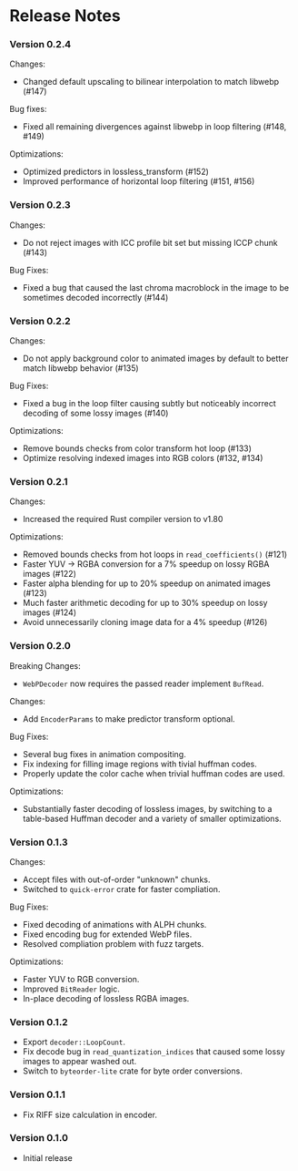 # Release Notes

### Version 0.2.4

Changes:
 - Changed default upscaling to bilinear interpolation to match libwebp (#147)

Bug fixes:
 - Fixed all remaining divergences against libwebp in loop filtering (#148, #149)

Optimizations:
 - Optimized predictors in lossless_transform (#152)
 - Improved performance of horizontal loop filtering (#151, #156)


### Version 0.2.3

Changes:
 - Do not reject images with ICC profile bit set but missing ICCP chunk (#143)

Bug Fixes:
 - Fixed a bug that caused the last chroma macroblock in the image to be sometimes decoded incorrectly (#144)

### Version 0.2.2

Changes:
 - Do not apply background color to animated images by default to better match libwebp behavior (#135)

Bug Fixes:
 - Fixed a bug in the loop filter causing subtly but noticeably incorrect decoding of some lossy images (#140)

Optimizations:
 - Remove bounds checks from color transform hot loop (#133)
 - Optimize resolving indexed images into RGB colors (#132, #134)

### Version 0.2.1

Changes:
 - Increased the required Rust compiler version to v1.80

Optimizations:
 - Removed bounds checks from hot loops in `read_coefficients()` (#121)
 - Faster YUV -> RGBA conversion for a 7% speedup on lossy RGBA images (#122)
 - Faster alpha blending for up to 20% speedup on animated images (#123)
 - Much faster arithmetic decoding for up to 30% speedup on lossy images (#124)
 - Avoid unnecessarily cloning image data for a 4% speedup (#126)

### Version 0.2.0

Breaking Changes:
- `WebPDecoder` now requires the passed reader implement `BufRead`.

Changes:
- Add `EncoderParams` to make predictor transform optional.

Bug Fixes:
- Several bug fixes in animation compositing.
- Fix indexing for filling image regions with tivial huffman codes.
- Properly update the color cache when trivial huffman codes are used.

Optimizations:
- Substantially faster decoding of lossless images, by switching to a
  table-based Huffman decoder and a variety of smaller optimizations.

### Version 0.1.3

Changes:
- Accept files with out-of-order "unknown" chunks.
- Switched to `quick-error` crate for faster compliation.

Bug Fixes:
- Fixed decoding of animations with ALPH chunks.
- Fixed encoding bug for extended WebP files.
- Resolved compliation problem with fuzz targets.

Optimizations:
- Faster YUV to RGB conversion.
- Improved `BitReader` logic.
- In-place decoding of lossless RGBA images.

### Version 0.1.2

- Export `decoder::LoopCount`.
- Fix decode bug in `read_quantization_indices` that caused some lossy images to
  appear washed out.
- Switch to `byteorder-lite` crate for byte order conversions.

### Version 0.1.1

- Fix RIFF size calculation in encoder.

### Version 0.1.0

- Initial release
